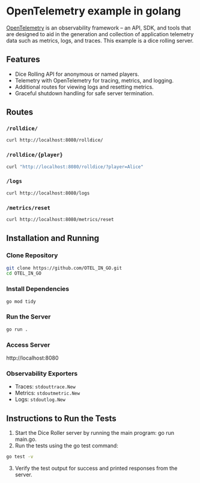 # OpenTelemetry example in golang
[OpenTelemetry](https://opentelemetry.io/) is an observability framework – an API, SDK, and tools that are designed to aid in the generation and collection of application telemetry data such as metrics, logs, and traces. This example is a dice rolling server.
## Features
- Dice Rolling API for anonymous or named players.
- Telemetry with OpenTelemetry for tracing, metrics, and logging.
- Additional routes for viewing logs and resetting metrics.
- Graceful shutdown handling for safe server termination.

## Routes
### `/rolldice/`
```bash
curl http://localhost:8080/rolldice/
```
### `/rolldice/{player}`
```bash
curl "http://localhost:8080/rolldice/?player=Alice"
```
### `/logs`
```bash
curl http://localhost:8080/logs
```
### `/metrics/reset`
```bash
curl http://localhost:8080/metrics/reset
```
## Installation and Running
### Clone Repository
```bash
git clone https://github.com/OTEL_IN_GO.git
cd OTEL_IN_GO
```
### Install Dependencies
```bash
go mod tidy
```
### Run the Server
```bash
go run .
```
### Access Server
http://localhost:8080

### Observability Exporters
- Traces: `stdouttrace.New`
- Metrics: `stdoutmetric.New`
- Logs: `stdoutlog.New`

## Instructions to Run the Tests
1. Start the Dice Roller server by running the main program: go run main.go.
2. Run the tests using the go test command:
```bash
go test -v
```
3. Verify the test output for success and printed responses from the server.
